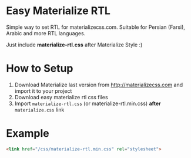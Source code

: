 # Easy Materialize RTL
Simple way to set RTL for materializecss.com. Suitable for Persian (Farsi), Arabic and more RTL languages.

Just include **materialize-rtl.css** after Materialize Style :)

# How to Setup
1. Download Materialize last version from http://materializecss.com and import it to your project
2. Download easy materialize rtl css files
3. Import ```materialize-rtl.css``` (or materialize-rtl.min.css) **after** ```materialize.css``` link

# Example
```html
<link href="/css/materialize-rtl.min.css" rel="stylesheet">
```

